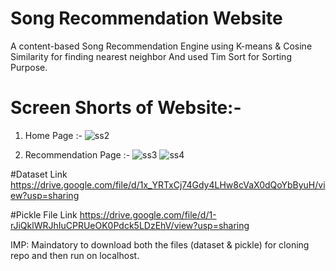 # Song Recommendation Website
A content-based Song Recommendation Engine using K-means &amp; Cosine Similarity for finding nearest neighbor And used Tim Sort for Sorting Purpose.
# Screen Shorts of Website:-

1. Home Page :-
![ss2](https://user-images.githubusercontent.com/86233386/170850581-9aca9933-15e2-4397-be29-0c3f6dd77706.png)

2. Recommendation Page :-
![ss3](https://user-images.githubusercontent.com/86233386/170850589-8208ee01-3840-42aa-b79c-93d594010ea4.png)
![ss4](https://user-images.githubusercontent.com/86233386/170850592-abadd7b6-0497-4695-87c2-6558a37a68c9.png)

#Dataset Link
https://drive.google.com/file/d/1x_YRTxCj74Gdy4LHw8cVaX0dQoYbByuH/view?usp=sharing

#Pickle File Link
https://drive.google.com/file/d/1-rJiQklWRJhIuCPRUeOK0Pdck5LDzEhV/view?usp=sharing

IMP: Maindatory to download both the files (dataset & pickle) for cloning repo and then run on localhost.
